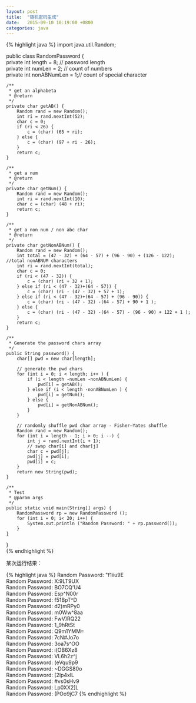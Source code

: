 ```yaml
---
layout: post
title:  "随机密码生成"
date:   2015-09-10 10:19:00 +0800
categories: java
--- 
```


{% highlight java %}
import java.util.Random;  
  
public class RandomPassword {  
    private int length = 8;     // password length  
    private int numLen = 2;     // count of numbers  
    private int nonABNumLen = 1;// count of special character  
  
    /** 
     * get an alphabeta 
     * @return 
     */  
    private char getAB() {  
        Random rand = new Random();  
        int ri = rand.nextInt(52);  
        char c = 0;  
        if (ri < 26) {  
            c = (char) (65 + ri);  
        } else {  
            c = (char) (97 + ri - 26);  
        }  
        return c;  
    }  
  
    /** 
     * get a num 
     * @return 
     */  
    private char getNum() {  
        Random rand = new Random();  
        int ri = rand.nextInt(10);  
        char c = (char) (48 + ri);  
        return c;  
    }  
  
    /** 
     * get a non num / non abc char 
     * @return 
     */  
    private char getNonABNum() {  
        Random rand = new Random();  
        int total = (47 - 32) + (64 - 57) + (96 - 90) + (126 - 122);    //total nonABNUM characters  
        int ri = rand.nextInt(total);  
        char c = 0;   
        if (ri < (47 - 32)) {  
            c = (char) (ri + 32 + 1);   
        } else if (ri < (47 - 32)+(64 - 57)) {  
            c = (char) (ri - (47 - 32) + 57 + 1);   
        } else if (ri < (47 - 32)+(64 - 57) + (96 - 90)) {  
            c = (char) (ri - (47 - 32) -(64 - 57) + 90 + 1 );  
        } else {  
            c = (char) (ri - (47 - 32) -(64 - 57) - (96 - 90) + 122 + 1 );  
        }  
        return c;  
    }  
  
    /** 
     * Generate the password chars array 
     */  
    public String password() {  
        char[] pwd = new char[length];  
          
        // generate the pwd chars  
        for (int i = 0; i < length; i++ ) {   
            if (i < length -numLen -nonABNumLen) {  
                pwd[i] = getAB();   
            } else if (i < length -nonABNumLen ) {  
                pwd[i] = getNum();   
            } else {  
                pwd[i] = getNonABNum();   
            }  
        }  
          
        // randomly shuffle pwd char array - Fisher–Yates shuffle  
        Random rand = new Random();  
        for (int i = length - 1; i > 0; i --) {   
            int j = rand.nextInt(i + 1);  
            // swap char[i] and char[j]  
            char c = pwd[j];  
            pwd[j] = pwd[i];   
            pwd[i] = c;   
        }  
        return new String(pwd);  
    }  
      
    /** 
     * Test 
     * @param args 
     */  
    public static void main(String[] args) {  
        RandomPassword rp = new RandomPassword ();  
        for (int i = 0; i< 20; i++) {  
            System.out.println ("Random Password: " + rp.password());  
        }  
    }  
}  
{% endhighlight %}

某次运行结果：

{% highlight java %}
Random Password: "f1iiu9E  
Random Password: X:9LT9UX  
Random Password: BO7CQ'U4  
Random Password: Esp^N00r  
Random Password: f51BpT^D  
Random Password: d2)mRPy0  
Random Password: m0Ww^8aa  
Random Password: FwV)RQ22  
Random Password: 1_9hRtSt  
Random Password: Q9m1YMM=  
Random Password: 7cN#Jo7o  
Random Password: 3oa7s^OO  
Random Password: i(OB6Xz8  
Random Password: VL6h2z^j  
Random Password: (eVqu9p9  
Random Password: ~DGGS80o  
Random Password: [2lp4xlL  
Random Password: #vs0sHv9  
Random Password: Lp0XX2]L  
Random Password: (POo9jC7
{% endhighlight %}
